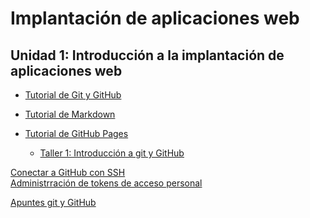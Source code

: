 # Implantación de aplicaciones web

## Unidad 1: Introducción a la implantación de aplicaciones web
- [Tutorial de Git y GitHub](unidad1/git_y_github.md)  
- [Tutorial de Markdown](unidad1/markdown.md)  
- [Tutorial de GitHub Pages](unidad1/github_pages.md)
  * [Taller 1: Introducción a git y GitHub](unidad1/taller1.md) 

   <!--
  * [Taller 2: Introducción a Markdown](unidad1/taller2.md)
  * [Taller 3: Git. Trabajando con ramas y uniones](unidad1/taller3.md)
  * [Taller 4: Git. Colaborar en un proyecto de software libre. Pull Request (PR)](unidad1/taller4.md)
  * [Taller 5: Creación de un sitio con GitHub pages](unidad1/taller5.md)
  -->

[Conectar a GitHub con SSH](https://docs.github.com/es/authentication/connecting-to-github-with-ssh)  
[Administrración de tokens de acceso personal](https://docs.github.com/es/authentication/keeping-your-account-and-data-secure/managing-your-personal-access-tokens)

[Apuntes git y GitHub](https://lgarciavelazquez.github.io/iaw_202425/unidad1/git_y_github.pdf)

       




